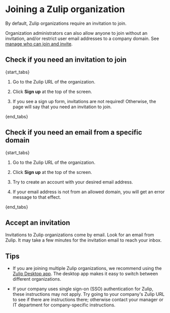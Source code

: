 # Joining a Zulip organization

By default, Zulip organizations require an invitation to join.

Organization administrators can also allow anyone to join without an
invitation, and/or restrict user email addresses to a company domain. See
[manage who can join and invite](/help/manage-who-can-join-and-invite).

## Check if you need an invitation to join

{start_tabs}

1. Go to the Zulip URL of the organization.

1. Click **Sign up** at the top of the screen.

1. If you see a sign up form, invitations are not required! Otherwise, the
  page will say that you need an invitation to join.

{end_tabs}

## Check if you need an email from a specific domain

{start_tabs}

1. Go to the Zulip URL of the organization.

1. Click **Sign up** at the top of the screen.

1. Try to create an account with your desired email address.

1. If your email address is not from an allowed domain, you will get an
   error message to that effect.

{end_tabs}

## Accept an invitation

Invitations to Zulip organizations come by email. Look for an email from
Zulip. It may take a few minutes for the invitation email to reach your
inbox.

## Tips

* If you are joining multiple Zulip organizations, we recommend
  using the [Zulip Desktop app](../apps). The desktop app makes it easy to
  switch between different organizations.

* If your company uses single sign-on (SSO) authentication for Zulip,
  these instructions may not apply. Try going to your company's Zulip URL
  to see if there are instructions there; otherwise contact your manager
  or IT department for company-specific instructions.
